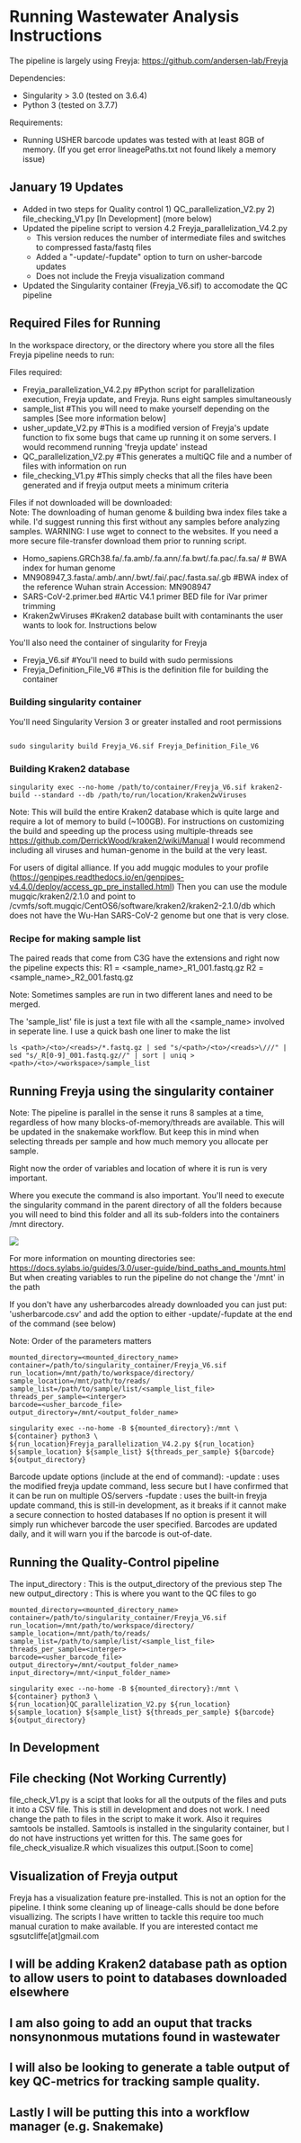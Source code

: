 # Running Wastewater Analysis Instructions
The pipeline is largely using Freyja: https://github.com/andersen-lab/Freyja

Dependencies:
- Singularity > 3.0 (tested on 3.6.4)
- Python 3 (tested on 3.7.7)

Requirements:
- Running USHER barcode updates was tested with at least 8GB of memory. (If you get error lineagePaths.txt not found likely a memory issue)

## January 19 Updates
- Added in two steps for Quality control 1) QC_parallelization_V2.py 2) file_checking_V1.py [In Development] (more below)
- Updated the pipeline script to version 4.2 Freyja_parallelization_V4.2.py
   - This version reduces the number of intermediate files and switches to compressed fasta/fastq files
   - Added a "-update/-fupdate" option to turn on usher-barcode updates
   - Does not include the Freyja visualization command
- Updated the Singularity container (Freyja_V6.sif) to accomodate the QC pipeline

## Required Files for Running

In the workspace directory, or the directory where you store all the files Freyja pipeline needs to run:

Files required:

* Freyja_parallelization_V4.2.py #Python script for parallelization execution, Freyja update, and Freyja. Runs eight samples simultaneously
* sample_list #This you will need to make yourself depending on the samples [See more information below]
* usher_update_V2.py #This is a modified version of Freyja's update function to fix some bugs that came up running it on some servers. I would recommend running 'freyja update' instead
* QC_parallelization_V2.py #This generates a multiQC file and a number of files with information on run
* file_checking_V1.py #This simply checks that all the files have been generated and if freyja output meets a minimum criteria

Files if not downloaded will be downloaded:    
   Note: The downloading of human genome & building bwa index files take a while. I'd suggest running this first without any samples before analyzing samples. WARNING: I use wget to connect to the websites. If you need a more secure file-transfer download them prior to running script.
* Homo_sapiens.GRCh38.fa/.fa.amb/.fa.ann/.fa.bwt/.fa.pac/.fa.sa/ # BWA index for human genome
* MN908947_3.fasta/.amb/.ann/.bwt/.fai/.pac/.fasta.sa/.gb #BWA index of the reference Wuhan strain Accession: MN908947 
* SARS-CoV-2.primer.bed #Artic V4.1 primer BED file for iVar primer trimming
* Kraken2wViruses #Kraken2 database built with contaminants the user wants to look for. Instructions below

You'll also need the container of singularity for Freyja

* Freyja_V6.sif #You'll need to build with sudo permissions
* Freyja_Definition_File_V6 #This is the definition file for building the container

### Building singularity container

You'll need Singularity Version 3 or greater installed and root permissions

```shell

sudo singularity build Freyja_V6.sif Freyja_Definition_File_V6

```

### Building Kraken2 database

```shell
singularity exec --no-home /path/to/container/Freyja_V6.sif kraken2-build --standard --db /path/to/run/location/Kraken2wViruses
```
Note: This will build the entire Kraken2 database which is quite large and require a lot of memory to build (~100GB). For instructions on customizing the build and speeding up the process using multiple-threads see https://github.com/DerrickWood/kraken2/wiki/Manual I would recommend including all viruses and human-genome in the build at the very least.

For users of digital alliance. If you add mugqic modules to your profile (https://genpipes.readthedocs.io/en/genpipes-v4.4.0/deploy/access_gp_pre_installed.html) Then you can use the module mugqic/kraken2/2.1.0 and point to /cvmfs/soft.mugqic/CentOS6/software/kraken2/kraken2-2.1.0/db which does not have the Wu-Han SARS-CoV-2 genome but one that is very close.

### Recipe for making sample list

The paired reads that come from C3G have the extensions and right now the pipeline expects this:
R1 = <sample_name>_R1_001.fastq.gz
R2 = <sample_name>_R2_001.fastq.gz

Note: Sometimes samples are run in two different lanes and need to be merged. 

The 'sample_list' file is just a text file with all the <sample_name> involved in seperate line. I use a quick bash one liner to make the list

```shell
ls <path>/<to>/<reads>/*.fastq.gz | sed "s/<path>/<to>/<reads>\///" | sed "s/_R[0-9]_001.fastq.gz//" | sort | uniq > <path>/<to>/<workspace>/sample_list
```

## Running Freyja using the singularity container
Note: The pipeline is parallel in the sense it runs 8 samples at a time, regardless of how many blocks-of-memory/threads are available. This will be updated in the snakemake workflow. But keep this in mind when selecting threads per sample and how much memory you allocate per sample.

Right now the order of variables and location of where it is run is very important.

Where you execute the command is also important. You'll need to execute the singularity command in the parent directory of all the folders because you will need to bind this folder and all its sub-folders into the containers /mnt directory.

![](directory_example.jpeg)

For more information on mounting directories see: https://docs.sylabs.io/guides/3.0/user-guide/bind_paths_and_mounts.html
But when creating variables to run the pipeline do not change the '/mnt' in the path

If you don't have any usherbarcodes already downloaded you can just put:
'usherbarcode.csv' and add the option to either -update/-fupdate at the end of the command (see below)

Note: Order of the parameters matters
```shell
mounted_directory=<mounted_directory_name>
container=/path/to/singularity_container/Freyja_V6.sif
run_location=/mnt/path/to/workspace/directory/
sample_location=/mnt/path/to/reads/
sample_list=/path/to/sample/list/<sample_list_file>
threads_per_sample=<interger>
barcode=<usher_barcode_file>
output_directory=/mnt/<output_folder_name>

singularity exec --no-home -B ${mounted_directory}:/mnt \
${container} python3 \
${run_location}Freyja_parallelization_V4.2.py ${run_location} ${sample_location} ${sample_list} ${threads_per_sample} ${barcode} ${output_directory}

```
Barcode update options (include at the end of command):
-update : uses the modified freyja update command, less secure but I have confirmed that it can be run on multiple OS/servers
-fupdate : uses the built-in freyja update command, this is still-in development, as it breaks if it cannot make a secure connection to hosted databases
If no option is present it will simply run whichever barcode the user specified. Barcodes are updated daily, and it will warn you if the barcode is out-of-date.

## Running the Quality-Control pipeline

The input_directory : This is the output_directory of the previous step
The new output_directory : This is where you want to the QC files to go

```shell
mounted_directory=<mounted_directory_name>
container=/path/to/singularity_container/Freyja_V6.sif
run_location=/mnt/path/to/workspace/directory/
sample_location=/mnt/path/to/reads/
sample_list=/path/to/sample/list/<sample_list_file>
threads_per_sample=<interger>
barcode=<usher_barcode_file>
output_directory=/mnt/<output_folder_name>
input_directory=/mnt/<input_folder_name>

singularity exec --no-home -B ${mounted_directory}:/mnt \
${container} python3 \
${run_location}QC_parallelization_V2.py ${run_location} ${sample_location} ${sample_list} ${threads_per_sample} ${barcode} ${output_directory}

```

## In Development

## File checking (Not Working Currently)
file_check_V1.py is a scipt that looks for all the outputs of the files and puts it into a CSV file. This is still in development and does not work. I need change the path to files in the script to make it work. Also it requires samtools be installed. Samtools is installed in the singularity container, but I do not have instructions yet written for this. The same goes for file_check_visualize.R which visualizes this output.[Soon to come]

## Visualization of Freyja output

Freyja has a visualization feature pre-installed. This is not an option for the pipeline. I think some cleaning up of lineage-calls should be done before visuallizing. The scripts I have written to tackle this require too much manual curation to make available. If you are interested contact me sgsutcliffe[at]gmail.com 

## I will be adding Kraken2 database path as option to allow users to point to databases downloaded elsewhere

## I am also going to add an ouput that tracks nonsynonmous mutations found in wastewater 

## I will also be looking to generate a table output of key QC-metrics for tracking sample quality.

## Lastly I will be putting this into a workflow manager (e.g. Snakemake)






